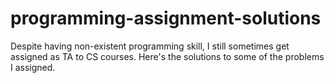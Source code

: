 # programming-assignment-solutions

Despite having non-existent programming skill, I still sometimes get assigned as TA to CS courses. Here's the solutions to some of the problems I assigned.
